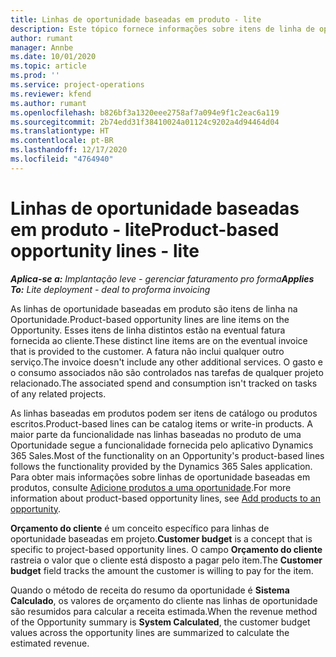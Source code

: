 ```yaml
---
title: Linhas de oportunidade baseadas em produto - lite
description: Este tópico fornece informações sobre itens de linha de oportunidade baseados em produto no Project Operations.
author: rumant
manager: Annbe
ms.date: 10/01/2020
ms.topic: article
ms.prod: ''
ms.service: project-operations
ms.reviewer: kfend
ms.author: rumant
ms.openlocfilehash: b826bf3a1320eee2758af7a094e9f1c2eac6a119
ms.sourcegitcommit: 2b74edd31f38410024a01124c9202a4d94464d04
ms.translationtype: HT
ms.contentlocale: pt-BR
ms.lasthandoff: 12/17/2020
ms.locfileid: "4764940"
---
```

# <a name="product-based-opportunity-lines---lite"></a><span data-ttu-id="d9278-103">Linhas de oportunidade baseadas em produto - lite</span><span class="sxs-lookup"><span data-stu-id="d9278-103">Product-based opportunity lines - lite</span></span>

<span data-ttu-id="d9278-104">_**Aplica-se a:** Implantação leve - gerenciar faturamento pro forma_</span><span class="sxs-lookup"><span data-stu-id="d9278-104">_**Applies To:** Lite deployment - deal to proforma invoicing_</span></span>

<span data-ttu-id="d9278-105">As linhas de oportunidade baseadas em produto são itens de linha na Oportunidade.</span><span class="sxs-lookup"><span data-stu-id="d9278-105">Product-based opportunity lines are line items on the Opportunity.</span></span> <span data-ttu-id="d9278-106">Esses itens de linha distintos estão na eventual fatura fornecida ao cliente.</span><span class="sxs-lookup"><span data-stu-id="d9278-106">These distinct line items are on the eventual invoice that is provided to the customer.</span></span> <span data-ttu-id="d9278-107">A fatura não inclui qualquer outro serviço.</span><span class="sxs-lookup"><span data-stu-id="d9278-107">The invoice doesn't include any other additional services.</span></span> <span data-ttu-id="d9278-108">O gasto e o consumo associados não são controlados nas tarefas de qualquer projeto relacionado.</span><span class="sxs-lookup"><span data-stu-id="d9278-108">The associated spend and consumption isn't tracked on tasks of any related projects.</span></span>

<span data-ttu-id="d9278-109">As linhas baseadas em produtos podem ser itens de catálogo ou produtos escritos.</span><span class="sxs-lookup"><span data-stu-id="d9278-109">Product-based lines can be catalog items or write-in products.</span></span> <span data-ttu-id="d9278-110">A maior parte da funcionalidade nas linhas baseadas no produto de uma Oportunidade segue a funcionalidade fornecida pelo aplicativo Dynamics 365 Sales.</span><span class="sxs-lookup"><span data-stu-id="d9278-110">Most of the functionality on an Opportunity's product-based lines follows the functionality provided by the Dynamics 365 Sales application.</span></span> <span data-ttu-id="d9278-111">Para obter mais informações sobre linhas de oportunidade baseadas em produtos, consulte [Adicione produtos a uma oportunidade](https://docs.microsoft.com/dynamics365/sales-enterprise/add-products-opportunity).</span><span class="sxs-lookup"><span data-stu-id="d9278-111">For more information about product-based opportunity lines, see [Add products to an opportunity](https://docs.microsoft.com/dynamics365/sales-enterprise/add-products-opportunity).</span></span>

<span data-ttu-id="d9278-112">**Orçamento do cliente** é um conceito específico para linhas de oportunidade baseadas em projeto.</span><span class="sxs-lookup"><span data-stu-id="d9278-112">**Customer budget** is a concept that is specific to project-based opportunity lines.</span></span> <span data-ttu-id="d9278-113">O campo **Orçamento do cliente** rastreia o valor que o cliente está disposto a pagar pelo item.</span><span class="sxs-lookup"><span data-stu-id="d9278-113">The **Customer budget** field tracks the amount the customer is willing to pay for the item.</span></span>

<span data-ttu-id="d9278-114">Quando o método de receita do resumo da oportunidade é **Sistema Calculado**, os valores de orçamento do cliente nas linhas de oportunidade são resumidos para calcular a receita estimada.</span><span class="sxs-lookup"><span data-stu-id="d9278-114">When the revenue method of the Opportunity summary is **System Calculated**, the customer budget values across the opportunity lines are summarized to calculate the estimated revenue.</span></span> 

